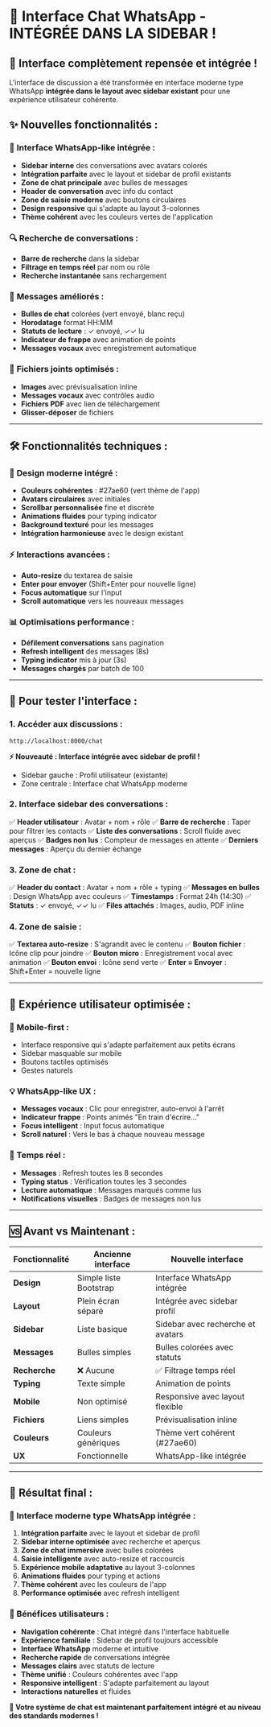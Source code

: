 # 💬 Interface Chat WhatsApp - INTÉGRÉE DANS LA SIDEBAR !

## 🎯 **Interface complètement repensée et intégrée !**

L'interface de discussion a été transformée en interface moderne type WhatsApp **intégrée dans le layout avec sidebar existant** pour une expérience utilisateur cohérente.

## ✨ **Nouvelles fonctionnalités :**

### 📱 **Interface WhatsApp-like intégrée :**
- **Sidebar interne** des conversations avec avatars colorés
- **Intégration parfaite** avec le layout et sidebar de profil existants
- **Zone de chat principale** avec bulles de messages
- **Header de conversation** avec info du contact
- **Zone de saisie moderne** avec boutons circulaires
- **Design responsive** qui s'adapte au layout 3-colonnes
- **Thème cohérent** avec les couleurs vertes de l'application

### 🔍 **Recherche de conversations :**
- **Barre de recherche** dans la sidebar
- **Filtrage en temps réel** par nom ou rôle
- **Recherche instantanée** sans rechargement

### 💬 **Messages améliorés :**
- **Bulles de chat** colorées (vert envoyé, blanc reçu)
- **Horodatage** format HH:MM
- **Statuts de lecture** : ✓ envoyé, ✓✓ lu
- **Indicateur de frappe** avec animation de points
- **Messages vocaux** avec enregistrement automatique

### 📎 **Fichiers joints optimisés :**
- **Images** avec prévisualisation inline
- **Messages vocaux** avec contrôles audio
- **Fichiers PDF** avec lien de téléchargement
- **Glisser-déposer** de fichiers

---

## 🛠️ **Fonctionnalités techniques :**

### 🎨 **Design moderne intégré :**
- **Couleurs cohérentes** : #27ae60 (vert thème de l'app)
- **Avatars circulaires** avec initiales
- **Scrollbar personnalisée** fine et discrète
- **Animations fluides** pour typing indicator
- **Background texturé** pour les messages
- **Intégration harmonieuse** avec le design existant

### ⚡ **Interactions avancées :**
- **Auto-resize** du textarea de saisie
- **Enter pour envoyer** (Shift+Enter pour nouvelle ligne)
- **Focus automatique** sur l'input
- **Scroll automatique** vers les nouveaux messages

### 📊 **Optimisations performance :**
- **Défilement conversations** sans pagination
- **Refresh intelligent** des messages (8s)
- **Typing indicator** mis à jour (3s)
- **Messages chargés** par batch de 100

---

## 🧪 **Pour tester l'interface :**

### **1. Accéder aux discussions :**
```
http://localhost:8000/chat
```

**⚡ Nouveauté : Interface intégrée avec sidebar de profil !**
- Sidebar gauche : Profil utilisateur (existante)
- Zone centrale : Interface chat WhatsApp moderne

### **2. Interface sidebar des conversations :**
✅ **Header utilisateur** : Avatar + nom + rôle
✅ **Barre de recherche** : Taper pour filtrer les contacts
✅ **Liste des conversations** : Scroll fluide avec aperçus
✅ **Badges non lus** : Compteur de messages en attente
✅ **Derniers messages** : Aperçu du dernier échange

### **3. Zone de chat :**
✅ **Header du contact** : Avatar + nom + rôle + typing
✅ **Messages en bulles** : Design WhatsApp avec couleurs
✅ **Timestamps** : Format 24h (14:30)
✅ **Statuts** : ✓ envoyé, ✓✓ lu
✅ **Files attachés** : Images, audio, PDF inline

### **4. Zone de saisie :**
✅ **Textarea auto-resize** : S'agrandit avec le contenu
✅ **Bouton fichier** : Icône clip pour joindre
✅ **Bouton micro** : Enregistrement vocal avec animation
✅ **Bouton envoi** : Icône send verte
✅ **Enter = Envoyer** : Shift+Enter = nouvelle ligne

---

## 🎯 **Expérience utilisateur optimisée :**

### **📱 Mobile-first :**
- Interface responsive qui s'adapte parfaitement aux petits écrans
- Sidebar masquable sur mobile
- Boutons tactiles optimisés
- Gestes naturels

### **💡 WhatsApp-like UX :**
- **Messages vocaux** : Clic pour enregistrer, auto-envoi à l'arrêt
- **Indicateur frappe** : Points animés "En train d'écrire..."
- **Focus intelligent** : Input focus automatique
- **Scroll naturel** : Vers le bas à chaque nouveau message

### **🔄 Temps réel :**
- **Messages** : Refresh toutes les 8 secondes
- **Typing status** : Vérification toutes les 3 secondes
- **Lecture automatique** : Messages marqués comme lus
- **Notifications visuelles** : Badges de messages non lus

---

## 🆚 **Avant vs Maintenant :**

| Fonctionnalité | Ancienne interface | Nouvelle interface |
|---|---|---|
| **Design** | Simple liste Bootstrap | Interface WhatsApp intégrée |
| **Layout** | Plein écran séparé | Intégrée avec sidebar profil |
| **Sidebar** | Liste basique | Sidebar avec recherche et avatars |
| **Messages** | Bulles simples | Bulles colorées avec statuts |
| **Recherche** | ❌ Aucune | ✅ Filtrage temps réel |
| **Typing** | Texte simple | Animation de points |
| **Mobile** | Non optimisé | Responsive avec layout flexible |
| **Fichiers** | Liens simples | Prévisualisation inline |
| **Couleurs** | Couleurs génériques | Thème vert cohérent (#27ae60) |
| **UX** | Fonctionnelle | WhatsApp-like intégrée |

---

## 🎊 **Résultat final :**

### **🚀 Interface moderne type WhatsApp intégrée :**
1. **Intégration parfaite** avec le layout et sidebar de profil
2. **Sidebar interne optimisée** avec recherche et aperçus
3. **Zone de chat immersive** avec bulles colorées  
4. **Saisie intelligente** avec auto-resize et raccourcis
5. **Expérience mobile adaptative** au layout 3-colonnes
6. **Animations fluides** pour typing et actions
7. **Thème cohérent** avec les couleurs de l'app
8. **Performance optimisée** avec refresh intelligent

### **💼 Bénéfices utilisateurs :**
- **Navigation cohérente** : Chat intégré dans l'interface habituelle
- **Expérience familiale** : Sidebar de profil toujours accessible
- **Interface WhatsApp** moderne et intuitive
- **Recherche rapide** de conversations intégrée
- **Messages clairs** avec statuts de lecture
- **Thème unifié** : Couleurs cohérentes avec l'app
- **Responsive intelligent** : S'adapte parfaitement au layout
- **Interactions naturelles** et fluides

**🎉 Votre système de chat est maintenant parfaitement intégré et au niveau des standards modernes !**
